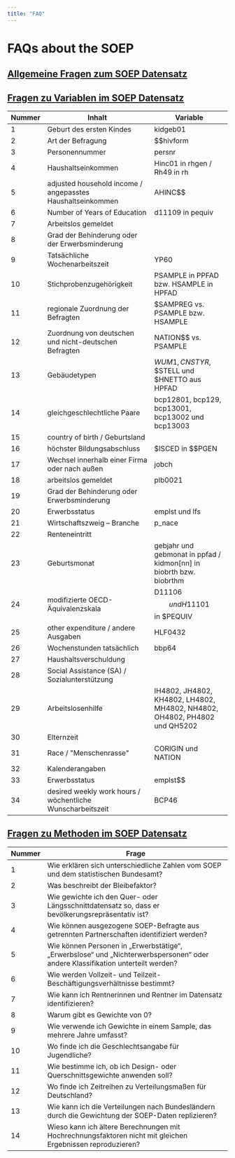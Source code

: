 ```yaml
---
title: "FAQ"
---
```

FAQs about the SOEP
===================

[Allgemeine Fragen zum SOEP Datensatz](http://about.paneldata.org/soep/faq/allgemein.html)
------------------------------------
     
[Fragen zu Variablen im SOEP Datensatz](http://about.paneldata.org/soep/faq/variablen.html)
-------------------------------------

  | Nummer | Inhalt                                                     | Variable                                                                  |
  |--------|------------------------------------------------------------|---------------------------------------------------------------------------|
  | 1      | Geburt des ersten Kindes                                   | kidgeb01                                                                  |
  | 2      | Art der Befragung                                          | $$hivform                                                                 |
  | 3      | Personennummer                                             | persnr                                                                    |
  | 4      | Haushaltseinkommen                                         | Hinc01 in rhgen / Rh49 in rh                                              |
  | 5      | adjusted household income / angepasstes Haushaltseinkommen | AHINC$$                                                                   |
  | 6      | Number of Years of Education                               | d11109 in pequiv                                                          |
  | 7      | Arbeitslos gemeldet                                        |                                                                           |
  | 8      | Grad der Behinderung oder der Erwerbsminderung             |                                                                           |
  | 9      | Tatsächliche Wochenarbeitszeit                             | YP60                                                                      |
  | 10     | Stichprobenzugehörigkeit                                   | PSAMPLE in PPFAD bzw. HSAMPLE in HPFAD                                    |
  | 11     | regionale Zuordnung der Befragten                          | $SAMPREG vs. PSAMPLE bzw. HSAMPLE                                         |
  | 12     | Zuordnung von deutschen und nicht-deutschen Befragten      | NATION$$ vs. PSAMPLE                                                      |
  | 13     | Gebäudetypen                                               | $WUM1, CNSTYR$, $STELL und $HNETTO aus HPFAD                              |
  | 14     | gleichgeschlechtliche Paare                                | bcp12801, bcp129, bcp13001, bcp13002 und bcp13003                         |
  | 15     | country of birth / Geburtsland                             |                                                                           |
  | 16     | höchster Bildungsabschluss                                 | $ISCED in $$PGEN                                                          |
  | 17     | Wechsel innerhalb einer Firma oder nach außen              | jobch                                                                     |
  | 18     | arbeitslos gemeldet                                        | plb0021                                                                   |
  | 19     | Grad der Behinderung oder Erwerbsminderung                 |                                                                           |
  | 20     | Erwerbsstatus                                              | emplst und lfs                                                            |
  | 21     | Wirtschaftszweig – Branche                                 | p_nace                                                                    |
  | 22     | Renteneintritt                                             |                                                                           |
  | 23     | Geburtsmonat                                               | gebjahr und gebmonat in ppfad / kidmon[nn] in biobrth bzw. biobrthm       |
  | 24     | modifizierte OECD-Äquivalenzskala                          | D11106$$ und H11101$$ in $PEQUIV                                          |
  | 25     | other expenditure / andere Ausgaben                        | HLF0432                                                                   |
  | 26     | Wochenstunden tatsächlich                                  | bbp64                                                                     |
  | 27     | Haushaltsverschuldung                                      |                                                                           |
  | 28     | Social Assistance (SA) / Sozialunterstützung               |                                                                           |
  | 29     | Arbeitslosenhilfe                                          | IH4802, JH4802, KH4802, LH4802, MH4802, NH4802, OH4802, PH4802 und QH5202 |
  | 30     | Elternzeit                                                 |                                                                           |
  | 31     | Race / "Menschenrasse"                                     | CORIGIN und NATION                                                        |
  | 32     | Kalenderangaben                                            |                                                                           |
  | 33     | Erwerbsstatus                                              | emplst$$                                                                  |
  | 34     | desired weekly work hours / wöchentliche Wunscharbeitszeit | BCP46                                                                     |

  
[Fragen zu Methoden im SOEP Datensatz](http://about.paneldata.org/soep/faq/methoden.html)
------------------------------------

| Nummer | Frage                                                                                                                          |
|--------|--------------------------------------------------------------------------------------------------------------------------------|
| 1      | Wie erklären sich unterschiedliche Zahlen vom SOEP und dem statistischen Bundesamt?                                            |
| 2      | Was beschreibt der Bleibefaktor?                                                                                               |
| 3      | Wie gewichte ich den Quer- oder Längsschnittdatensatz so, dass er bevölkerungsrepräsentativ ist?                               |
| 4      | Wie können ausgezogene SOEP-Befragte aus getrennten Partnerschaften identifiziert werden?                                      |
| 5      | Wie können Personen in „Erwerbstätige“, „Erwerbslose“ und „Nichterwerbspersonen“ oder andere Klassifikation unterteilt werden? |
| 6      | Wie werden Vollzeit- und Teilzeit- Beschäftigungsverhältnisse bestimmt?                                                        |
| 7      | Wie kann ich Rentnerinnen und Rentner im Datensatz identifizieren?                                                             |
| 8      | Warum gibt es Gewichte von 0?                                                                                                  |
| 9      | Wie verwende ich Gewichte in einem Sample, das mehrere Jahre umfasst?                                                          |
| 10     | Wo finde ich die Geschlechtsangabe für Jugendliche?                                                                            |
| 11     | Wie bestimme ich, ob ich Design- oder Querschnittsgewichte anwenden soll?                                                      |
| 12     | Wo finde ich Zeitreihen zu Verteilungsmaßen für Deutschland?                                                                   |
| 13     | Wie kann ich die Verteilungen nach Bundesländern durch die Gewichtung der SOEP-Daten replizieren?                              |
| 14     | Wieso kann ich ältere Berechnungen mit Hochrechnungsfaktoren nicht mit gleichen Ergebnissen reproduzieren?                     |
  
